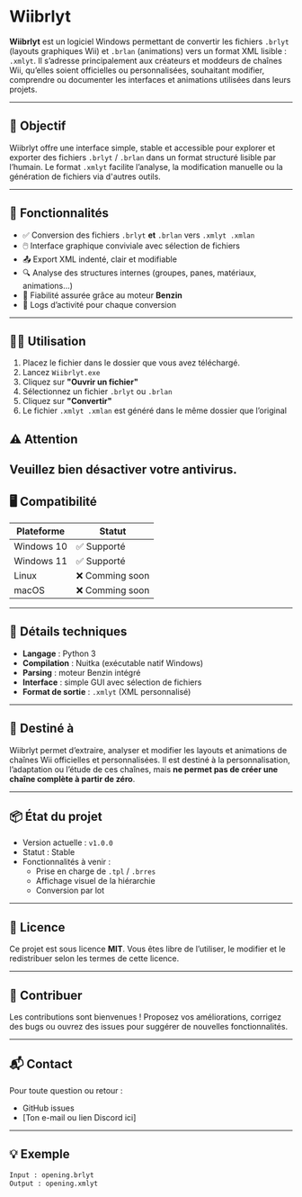# Wiibrlyt

**Wiibrlyt** est un logiciel Windows permettant de convertir les fichiers `.brlyt` (layouts graphiques Wii) et `.brlan` (animations) vers un format XML lisible : `.xmlyt`. Il s’adresse principalement aux créateurs et moddeurs de chaînes Wii, qu’elles soient officielles ou personnalisées, souhaitant modifier, comprendre ou documenter les interfaces et animations utilisées dans leurs projets.

---

## 🎯 Objectif

Wiibrlyt offre une interface simple, stable et accessible pour explorer et exporter des fichiers `.brlyt` / `.brlan` dans un format structuré lisible par l’humain. Le format `.xmlyt` facilite l’analyse, la modification manuelle ou la génération de fichiers via d'autres outils.

---

## 🧰 Fonctionnalités

- ✅ Conversion des fichiers `.brlyt` **et** `.brlan` vers `.xmlyt .xmlan`
- 🖱️ Interface graphique conviviale avec sélection de fichiers
- 📤 Export XML indenté, clair et modifiable
- 🔍 Analyse des structures internes (groupes, panes, matériaux, animations…)
- 🧠 Fiabilité assurée grâce au moteur **Benzin**
- 📝 Logs d’activité pour chaque conversion

---

## 🧑‍💻 Utilisation

1. Placez le fichier dans le dossier que vous avez téléchargé.
2. Lancez `Wiibrlyt.exe`
3. Cliquez sur **"Ouvrir un fichier"**
4. Sélectionnez un fichier `.brlyt` ou `.brlan`
5. Cliquez sur **"Convertir"**
6. Le fichier `.xmlyt .xmlan` est généré dans le même dossier que l’original

## ⚠️ Attention 
Veuillez bien désactiver votre antivirus.
---

## 🖥️ Compatibilité

| Plateforme | Statut        |
|------------|---------------|
| Windows 10 | ✅ Supporté    |
| Windows 11 | ✅ Supporté    |
| Linux      | ❌ Comming soon|
| macOS      | ❌ Comming soon|

---

## 🔧 Détails techniques

- **Langage** : Python 3
- **Compilation** : Nuitka (exécutable natif Windows)
- **Parsing** : moteur Benzin intégré
- **Interface** : simple GUI avec sélection de fichiers
- **Format de sortie** : `.xmlyt` (XML personnalisé)

---

## 🎯 Destiné à

Wiibrlyt permet d’extraire, analyser et modifier les layouts et animations de chaînes Wii officielles et personnalisées. Il est destiné à la personnalisation, l’adaptation ou l’étude de ces chaînes, mais **ne permet pas de créer une chaîne complète à partir de zéro**.

---

## 📦 État du projet

- Version actuelle : `v1.0.0`
- Statut : Stable
- Fonctionnalités à venir :
  - Prise en charge de `.tpl` / `.brres`
  - Affichage visuel de la hiérarchie
  - Conversion par lot

---

## 📄 Licence

Ce projet est sous licence **MIT**. Vous êtes libre de l’utiliser, le modifier et le redistribuer selon les termes de cette licence.

---

## 🤝 Contribuer

Les contributions sont bienvenues ! Proposez vos améliorations, corrigez des bugs ou ouvrez des issues pour suggérer de nouvelles fonctionnalités.

---

## 📬 Contact

Pour toute question ou retour :

- GitHub issues
- [Ton e-mail ou lien Discord ici]

---

## 💡 Exemple

```bash
Input : opening.brlyt
Output : opening.xmlyt
